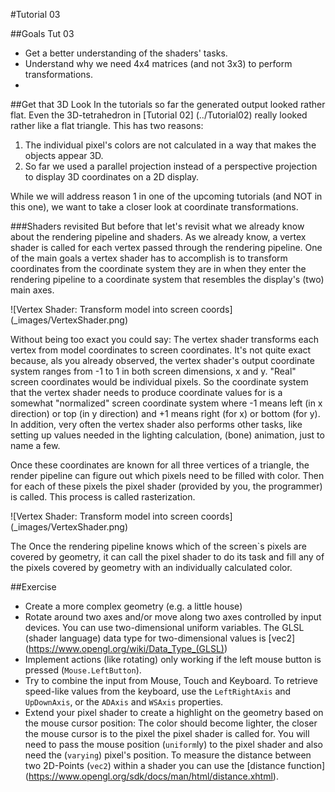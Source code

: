 #Tutorial 03

##Goals Tut 03
 - Get a better understanding of the shaders' tasks.
 - Understand why we need 4x4 matrices (and not 3x3) to perform transformations.
 - 
 
##Get that 3D Look
In the tutorials so far the generated output looked rather flat. Even the 3D-tetrahedron in [Tutorial 02] (../Tutorial02) really looked rather
like a flat triangle. This has two reasons:
1. The individual pixel's colors are not calculated in a way that makes the objects appear 3D.
2. So far we used a parallel projection instead of a perspective projection to display 3D coordinates on 
   a 2D display.

While we will address reason 1 in one of the upcoming tutorials (and NOT in this one), we want to take a closer look at coordinate transformations.

###Shaders revisited
But before that let's revisit what we already know about the rendering pipeline and shaders. As we already know, a vertex shader is called for each
vertex passed through the rendering pipeline. One of the main goals a vertex shader has to accomplish is to transform coordinates from the
coordinate system they are in when they enter the rendering pipeline to a coordinate system that resembles the display's (two) main axes. 

![Vertex Shader: Transform model into screen coords] (_images/VertexShader.png)

Without being too exact you could say: The vertex shader transforms each vertex from model coordinates to screen coordinates. It's not quite
exact because, als you already observed, the vertex shader's output coordinate system ranges from -1 to 1 in both screen dimensions, x and y. 
"Real" screen coordinates would be individual pixels. So the coordinate system that the vertex shader needs to produce coordinate values for is
a somewhat "normalized" screen coordinate system where -1 means left (in x direction) or top (in y direction) and +1 means right (for x) or
bottom (for y). In addition, very often the vertex shader also performs other tasks, like setting up values needed in the lighting calculation,
(bone) animation, just to name a few.

Once these coordinates are known for all three vertices of a triangle, the render pipeline can figure out which pixels need to be filled with 
color. Then for each of these pixels the pixel shader (provided by you, the programmer) is called. This process is called rasterization.

![Vertex Shader: Transform model into screen coords] (_images/VertexShader.png)

The 
Once the rendering pipeline knows which of the 
screen`s pixels are covered by geometry, it can call the pixel shader to do its task and fill any of the pixels covered by geometry with an 
individually calculated color.


##Exercise
 - Create a more complex geometry (e.g. a little house)
 - Rotate around two axes and/or move along two axes controlled by input devices. You can use two-dimensional uniform variables. 
   The GLSL (shader language) data type for two-dimensional values is [vec2] (https://www.opengl.org/wiki/Data_Type_(GLSL))
 - Implement actions (like rotating) only working if the left mouse button is pressed (`Mouse.LeftButton`).
 - Try to combine the input from Mouse, Touch and Keyboard. To retrieve speed-like values from the keyboard, use the
   `LeftRightAxis` and `UpDownAxis`, or the `ADAxis` and `WSAxis` properties.
 - Extend your pixel shader to create a highlight on the geometry based on the mouse cursor position: The color should become lighter, the closer the 
   mouse cursor is to the pixel the pixel shader is called for. You will need to pass the mouse position (`uniform`ly) to the pixel shader and
   also need the (`varying`) pixel's position. To measure the distance between two 2D-Points (`vec2`) within a shader you can use the 
   [distance function] (https://www.opengl.org/sdk/docs/man/html/distance.xhtml).   

